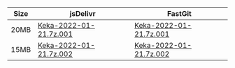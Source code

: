 |    Size   |     jsDelivr  | FastGit |
|  ---  |  ---  |  ---  |
| 20MB | [Keka-2022-01-21.7z.001](https://cdn.jsdelivr.net/gh/appleians/Keka@main/Keka-2022-01-21.7z.001) | [Keka-2022-01-21.7z.001](https://raw.fastgit.org/appleians/Keka/main/Keka-2022-01-21.7z.001) |
| 15MB | [Keka-2022-01-21.7z.002](https://cdn.jsdelivr.net/gh/appleians/Keka@main/Keka-2022-01-21.7z.002) | [Keka-2022-01-21.7z.002](https://raw.fastgit.org/appleians/Keka/main/Keka-2022-01-21.7z.002) |
